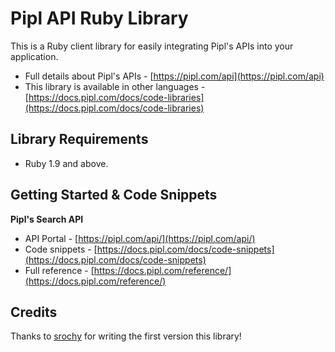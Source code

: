 # Pipl API Ruby Library

This is a Ruby client library for easily integrating Pipl's APIs into your application.

- Full details about Pipl's APIs - [https://pipl.com/api](https://pipl.com/api)
- This library is available in other languages - [https://docs.pipl.com/docs/code-libraries](https://docs.pipl.com/docs/code-libraries)

## Library Requirements

- Ruby 1.9 and above.

## Getting Started & Code Snippets

**Pipl's Search API**

- API Portal - [https://pipl.com/api/](https://pipl.com/api/)
- Code snippets - [https://docs.pipl.com/docs/code-snippets](https://docs.pipl.com/docs/code-snippets)
- Full reference - [https://docs.pipl.com/reference/](https://docs.pipl.com/reference/)

## Credits

Thanks to [srochy](https://github.com/srochy) for writing the first version this library!
